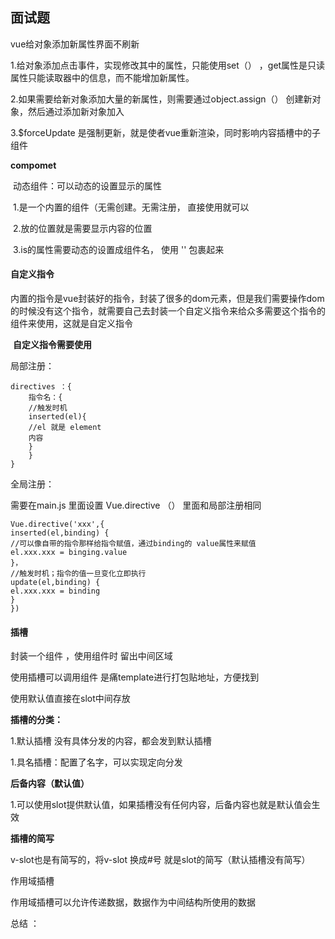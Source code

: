 ## 面试题

vue给对象添加新属性界面不刷新

1.给对象添加点击事件，实现修改其中的属性，只能使用set（） ，get属性是只读属性只能读取器中的信息，而不能增加新属性。

2.如果需要给新对象添加大量的新属性，则需要通过object.assign（） 创建新对象，然后通过添加新对象加入 

3.$forceUpdate 是强制更新，就是使者vue重新渲染，同时影响内容插槽中的子组件





**compomet** 

​	动态组件：可以动态的设置显示的属性

​	1.是一个内置的组件（无需创建。无需注册， 直接使用就可以

​	2.放的位置就是需要显示内容的位置

​	3.is的属性需要动态的设置成组件名， 使用 '' 包裹起来

#### **自定义指令**

内置的指令是vue封装好的指令，封装了很多的dom元素，但是我们需要操作dom的时候没有这个指令，就需要自己去封装一个自定义指令来给众多需要这个指令的组件来使用，这就是自定义指令

​	**自定义指令需要使用**

局部注册：

```
directives ：{ 
 	指令名：{
 	//触发时机
 	inserted(el){
 	//el 就是 element
 	内容
 	}
 	}
}
```

全局注册：

 需要在main.js 里面设置 Vue.directive （） 里面和局部注册相同

```
Vue.directive('xxx',{
inserted(el,binding) {
//可以像自带的指令那样给指令赋值，通过binding的 value属性来赋值
el.xxx.xxx = binging.value
}，
//触发时机；指令的值一旦变化立即执行
update(el,binding) {
el.xxx.xxx = binding 
}
})
```

#### 插槽

封装一个组件 ，使用组件时 留出中间区域

使用插槽可以调用组件 是痛template进行打包贴地址，方便找到

使用默认值直接在slot中间存放 



**插槽的分类：**

1.默认插槽 没有具体分发的内容，都会发到默认插槽

1.具名插槽：配置了名字，可以实现定向分发

 **后备内容（默认值）**

1.可以使用slot提供默认值，如果插槽没有任何内容，后备内容也就是默认值会生效

**插槽的简写**

v-slot也是有简写的，将v-slot 换成#号 就是slot的简写（默认插槽没有简写）

作用域插槽

作用域插槽可以允许传递数据，数据作为中间结构所使用的数据



总结 ：

